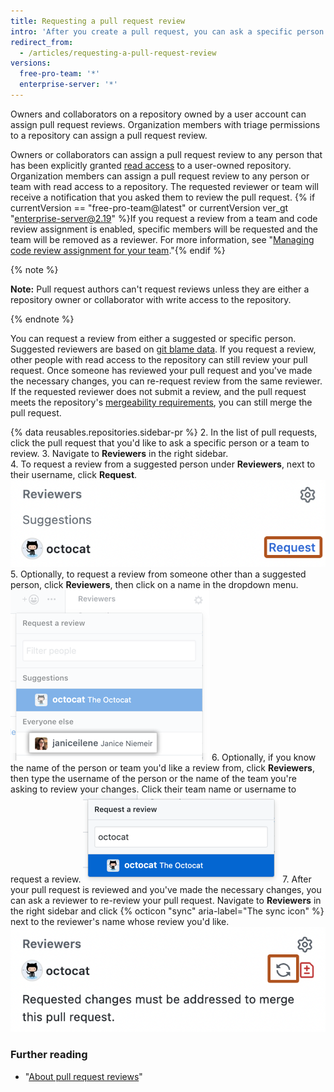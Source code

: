 ```yaml
---
title: Requesting a pull request review
intro: 'After you create a pull request, you can ask a specific person to review the changes you\'ve proposed. If you\'re an organization member, you can also request a specific team to review your changes.'
redirect_from:
  - /articles/requesting-a-pull-request-review
versions:
  free-pro-team: '*'
  enterprise-server: '*'
---
```


Owners and collaborators on a repository owned by a user account can assign pull request reviews. Organization members with triage permissions to a repository can assign a pull request review.

Owners or collaborators can assign a pull request review to any person that has been explicitly granted [read access](/articles/access-permissions-on-github) to a user-owned repository. Organization members can assign a pull request review to any person or team with read access to a repository. The requested reviewer or team will receive a notification that you asked them to review the pull request. {% if currentVersion == "free-pro-team@latest" or currentVersion ver_gt "enterprise-server@2.19" %}If you request a review from a team and code review assignment is enabled, specific members will be requested and the team will be removed as a reviewer. For more information, see "[Managing code review assignment for your team](/github/setting-up-and-managing-organizations-and-teams/managing-code-review-assignment-for-your-team)."{% endif %}

{% note %}

**Note:** Pull request authors can't request reviews unless they are either a repository owner or collaborator with write access to the repository.

{% endnote %}

You can request a review from either a suggested or specific person. Suggested reviewers are based on [git blame data](/articles/tracking-changes-in-a-file/). If you request a review, other people with read access to the repository can still review your pull request. Once someone has reviewed your pull request and you've made the necessary changes, you can re-request review from the same reviewer. If the requested reviewer does not submit a review, and the pull request meets the repository's [mergeability requirements](/articles/defining-the-mergeability-of-pull-requests), you can still merge the pull request.

{% data reusables.repositories.sidebar-pr %}
2. In the list of pull requests, click the pull request that you'd like to ask a specific person or a team to review.
3. Navigate to **Reviewers** in the right sidebar.  
4. To request a review from a suggested person under **Reviewers**, next to their username, click **Request**.
 ![Reviewers request icon in the right sidebar](/assets/images/help/pull_requests/request-suggested-review.png)
5. Optionally, to request a review from someone other than a suggested person, click **Reviewers**, then click on a name in the dropdown menu.
  ![Reviewers gear icon in the right sidebar](/assets/images/help/pull_requests/request-a-review-not-suggested.png)
6. Optionally, if you know the name of the person or team you'd like a review from, click **Reviewers**, then type the username of the person or the name of the team you're asking to review your changes. Click their team name or username to request a review.
  ![Field to enter a reviewer's username and drop-down with reviewer's name](/assets/images/help/pull_requests/choose-pull-request-reviewer.png)
7. After your pull request is reviewed and you've made the necessary changes, you can ask a reviewer to re-review your pull request. Navigate to **Reviewers** in the right sidebar and click {% octicon "sync" aria-label="The sync icon" %} next to the reviewer's name whose review you'd like.
  ![Re-review sync icon in the right sidebar](/assets/images/help/pull_requests/request-re-review.png)

### Further reading

- "[About pull request reviews](/articles/about-pull-request-reviews)"
